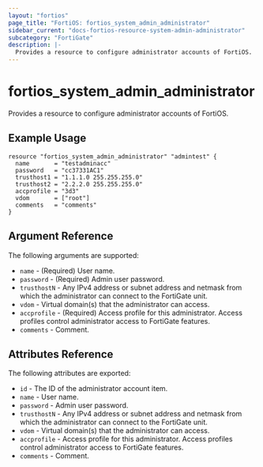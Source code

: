 ```yaml
---
layout: "fortios"
page_title: "FortiOS: fortios_system_admin_administrator"
sidebar_current: "docs-fortios-resource-system-admin-administrator"
subcategory: "FortiGate"
description: |-
  Provides a resource to configure administrator accounts of FortiOS.
---
```


# fortios_system_admin_administrator
Provides a resource to configure administrator accounts of FortiOS.

## Example Usage
```hcl
resource "fortios_system_admin_administrator" "admintest" {
  name       = "testadminacc"
  password   = "cc37331AC1"
  trusthost1 = "1.1.1.0 255.255.255.0"
  trusthost2 = "2.2.2.0 255.255.255.0"
  accprofile = "3d3"
  vdom       = ["root"]
  comments   = "comments"
}
```

## Argument Reference
The following arguments are supported:

* `name` - (Required) User name.
* `password` - (Required) Admin user password.
* `trusthostN` - Any IPv4 address or subnet address and netmask from which the administrator can connect to the FortiGate unit.
* `vdom` - Virtual domain(s) that the administrator can access.
* `accprofile` - (Required) Access profile for this administrator. Access profiles control administrator access to FortiGate features.
* `comments` - Comment.

## Attributes Reference
The following attributes are exported:

* `id` - The ID of the administrator account item.
* `name` - User name.
* `password` - Admin user password.
* `trusthostN` - Any IPv4 address or subnet address and netmask from which the administrator can connect to the FortiGate unit.
* `vdom` - Virtual domain(s) that the administrator can access.
* `accprofile` - Access profile for this administrator. Access profiles control administrator access to FortiGate features.
* `comments` - Comment.

